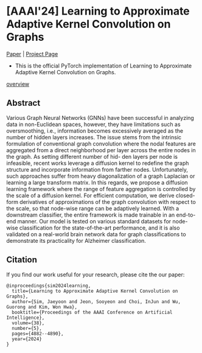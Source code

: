 # [AAAI'24] Learning to Approximate Adaptive Kernel Convolution on Graphs

[Paper](https://arxiv.org/abs/2401.11840) | [Project Page](https://jaeyoonssim.github.io/publications/aaai2024/aaai2024.github.io-main/index.html)

- This is the official PyTorch implementation of Learning to Approximate Adaptive Kernel Convolution on Graphs.

[overview](img/overview.png)

## Abstract
Various Graph Neural Networks (GNNs) have been successful in analyzing data in non-Euclidean spaces, however, they have limitations such as oversmoothing, i.e., information becomes excessively averaged as the number of hidden layers increases. The issue stems from the intrinsic formulation of conventional graph convolution where the nodal features are aggregated from a direct neighborhood per layer across the entire nodes in the graph. As setting different number of hid- den layers per node is infeasible, recent works leverage a diffusion kernel to redefine the graph structure and incorporate information from farther nodes. Unfortunately, such approaches suffer from heavy diagonalization of a graph Laplacian or learning a large transform matrix. In this regards, we propose a diffusion learning framework where the range of feature aggregation is controlled by the scale of a diffusion kernel. For efficient computation, we derive closed-form derivatives of approximations of the graph convolution with respect to the scale, so that node-wise range can be adaptively learned. With a downstream classifier, the entire framework is made trainable in an end-to-end manner. Our model is tested on various standard datasets for node-wise classification for the state-of-the-art performance, and it is also validated on a real-world brain network data for graph classifications to demonstrate its practicality for Alzheimer classification.

## Citation
If you find our work useful for your research, please cite the our paper:
```
@inproceedings{sim2024learning,
  title={Learning to Approximate Adaptive Kernel Convolution on Graphs},
  author={Sim, Jaeyoon and Jeon, Sooyeon and Choi, InJun and Wu, Guorong and Kim, Won Hwa},
  booktitle={Proceedings of the AAAI Conference on Artificial Intelligence},
  volume={38},
  number={5},
  pages={4882--4890},
  year={2024}
}
```
